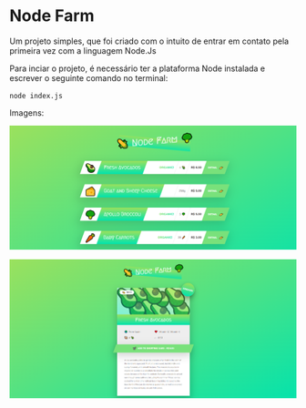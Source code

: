 # Node Farm

Um projeto simples, que foi criado com o intuito de entrar em contato pela primeira vez com a linguagem Node.Js

Para inciar o projeto, é necessário ter a plataforma Node instalada e escrever o seguinte comando no terminal:

```
node index.js
```

Imagens:

![Image-1](./images/Node%20Farm%20Index.png)

![Image-2](./images/Node%20Farm%20Details.png)
